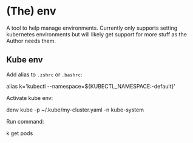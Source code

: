 # (The) env

A tool to help manage environments. Currently only supports setting
kubernetes environments but will likely get support for more stuff as
the Author needs them.

## Kube env

Add alias to `.zshrc` or `.bashrc`:

  alias k='kubectl --namespace=${KUBECTL_NAMESPACE:-default}'

Activate kube env:

  denv kube -p ~/.kube/my-cluster.yaml -n kube-system

Run command:

  k get pods

